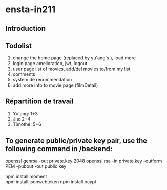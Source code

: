 # ensta-in211
## Introduction


## Todolist
1. change the home page (replaced by yu'ang's ), load more
2. login page amelioration, jwt, logout
3. user page list of movies, add/del movies to/from my list
4. comments
5. system de recommendation
6. add more info to movie page (filmDetail)


## Répartition de travail
1. Yu'ang: 1+3
2. Jia: 2+4
3. Timothé: 5+6


## To generate public/private key pair, use the following command in /backend:
openssl genrsa  -out private.key 2048
openssl rsa -in private.key -outform PEM -pubout -out public.key

npm install moment  
npm install jsonwebtoken 
npm install bcypt
